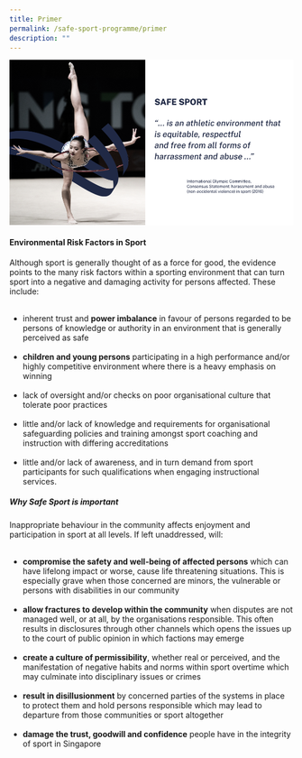 ```yaml
---
title: Primer
permalink: /safe-sport-programme/primer
description: ""
---
```

![Alt text for image on Isomer site](/images/gymansticssafesportdefiniti.png)


#### Environmental Risk Factors in Sport

Although sport is generally thought of as a force for good, the evidence points to the many risk factors within a sporting environment that can turn sport into a negative and damaging activity for persons affected.
These include:<br><br>
* inherent trust and **power imbalance** in favour of persons regarded to be persons of
knowledge or authority in an environment that is generally perceived as safe<br><br>
* **children and young persons** participating in a high performance and/or highly competitive
environment where there is a heavy emphasis on winning<br><br>
* lack of oversight and/or checks on poor organisational culture that tolerate poor practices<br><br>
* little and/or lack of knowledge and requirements for organisational safeguarding policies and
training amongst sport coaching and instruction with differing accreditations <br><br>
* little and/or lack of awareness, and in turn demand from sport participants for such
qualifications when engaging instructional services.

##### Why Safe Sport is important 

Inappropriate behaviour in the community affects enjoyment and participation in sport at all levels. If left unaddressed, will:<br><br>
* **compromise the safety and well-being of affected persons** which can have lifelong impact or worse, cause
life threatening situations. This is especially grave when those concerned are minors, the vulnerable or persons with disabilities in our community <br><br>
* **allow fractures to develop within the community** when disputes are not managed well, or at all, by the
organisations responsible. This often results in disclosures through other channels which opens the issues up to the court of public opinion in which factions may emerge<br><br>
* **create a culture of permissibility**, whether real or perceived, and the manifestation of negative habits and
norms within sport overtime which may culminate into disciplinary issues or crimes<br><br>
* **result in disillusionment** by concerned parties of the systems in place to protect them and hold persons
responsible which may lead to departure from those communities or sport altogether<br><br>
* **damage the trust, goodwill and confidence** people have in the integrity of sport in Singapore